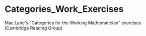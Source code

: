 # Categories_Work_Exercises
Mac Lane's "Categories for the Working Mathematician" exercises (Cambridge Reading Group)
